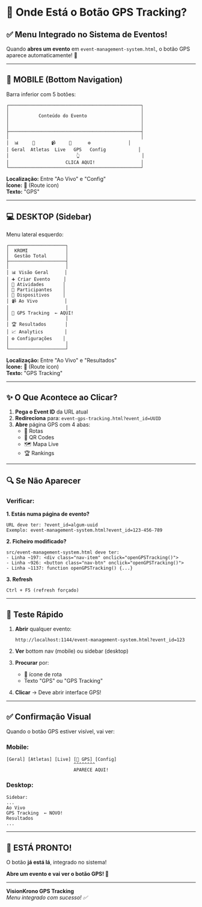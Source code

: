 # 📍 Onde Está o Botão GPS Tracking?

## ✅ Menu Integrado no Sistema de Eventos!

Quando **abres um evento** em `event-management-system.html`, o botão GPS aparece automaticamente! 🎉

---

## 📱 MOBILE (Bottom Navigation)

Barra inferior com 5 botões:

```
┌─────────────────────────────────────────────────┐
│                                                 │
│           Conteúdo do Evento                    │
│                                                 │
│                                                 │
├─────────────────────────────────────────────────┤
│                                                 │
│  📊     👥      📹     📍      ⚙️              │
│ Geral  Atletas  Live   GPS   Config            │
│                         👆                       │
│                     CLICA AQUI!                 │
└─────────────────────────────────────────────────┘
```

**Localização:** Entre "Ao Vivo" e "Config"  
**Ícone:** 📍 (Route icon)  
**Texto:** "GPS"

---

## 💻 DESKTOP (Sidebar)

Menu lateral esquerdo:

```
┌─────────────────────┐
│  KROMI              │
│  Gestão Total       │
├─────────────────────┤
│                     │
│ 📊 Visão Geral      │
│ ➕ Criar Evento     │
│ 🏃 Atividades       │
│ 👥 Participantes    │
│ 📱 Dispositivos     │
│ 📹 Ao Vivo          │
│                     │
│ 📍 GPS Tracking  ← AQUI!
│                     │
│ 🏆 Resultados       │
│ 📈 Analytics        │
│ ⚙️ Configurações    │
│                     │
└─────────────────────┘
```

**Localização:** Entre "Ao Vivo" e "Resultados"  
**Ícone:** 📍 (Route icon)  
**Texto:** "GPS Tracking"

---

## ✨ O Que Acontece ao Clicar?

1. **Pega o Event ID** da URL atual
2. **Redireciona** para: `event-gps-tracking.html?event_id=UUID`
3. **Abre** página GPS com 4 abas:
   - 📍 Rotas
   - 🎫 QR Codes
   - 🗺️ Mapa Live
   - 🏆 Rankings

---

## 🔍 Se Não Aparecer

### Verificar:

**1. Estás numa página de evento?**
```
URL deve ter: ?event_id=algum-uuid
Exemplo: event-management-system.html?event_id=123-456-789
```

**2. Ficheiro modificado?**
```
src/event-management-system.html deve ter:
- Linha ~197: <div class="nav-item" onclick="openGPSTracking()">
- Linha ~926: <button class="nav-btn" onclick="openGPSTracking()">
- Linha ~1137: function openGPSTracking() {...}
```

**3. Refresh**
```
Ctrl + F5 (refresh forçado)
```

---

## 🧪 Teste Rápido

1. **Abrir** qualquer evento:
   ```
   http://localhost:1144/event-management-system.html?event_id=123
   ```

2. **Ver** bottom nav (mobile) ou sidebar (desktop)

3. **Procurar** por:
   - 📍 ícone de rota
   - Texto "GPS" ou "GPS Tracking"

4. **Clicar** → Deve abrir interface GPS!

---

## ✅ Confirmação Visual

Quando o botão GPS estiver visível, vai ver:

### Mobile:
```
[Geral] [Atletas] [Live] [📍 GPS] [Config]
                         ^^^^^^^^
                         APARECE AQUI!
```

### Desktop:
```
Sidebar:
...
Ao Vivo
GPS Tracking  ← NOVO!
Resultados
...
```

---

## 🎊 ESTÁ PRONTO!

O botão **já está lá**, integrado no sistema!

**Abre um evento e vai ver o botão GPS! 🚀**

---

**VisionKrono GPS Tracking**  
*Menu integrado com sucesso! ✅*

